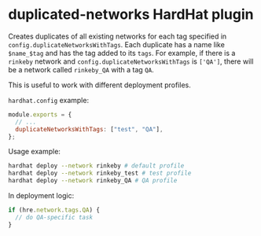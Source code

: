 # duplicated-networks HardHat plugin

Creates duplicates of all existing networks for each tag specified in `config.duplicateNetworksWithTags`.
Each duplicate has a name like `$name_$tag` and has the tag added to its `tags`.
For example, if there is a `rinkeby` network and `config.duplicateNetworksWithTags` is `['QA']`, there will be a network called `rinkeby_QA` with a tag `QA`.

This is useful to work with different deployment profiles.

`hardhat.config` example:

```javascript
module.exports = {
  // ...
  duplicateNetworksWithTags: ["test", "QA"],
};
```

Usage example:

```bash
hardhat deploy --network rinkeby # default profile
hardhat deploy --network rinkeby_test # test profile
hardhat deploy --network rinkeby_QA # QA profile
```

In deployment logic:

```javascript
if (hre.network.tags.QA) {
  // do QA-specific task
}
```
